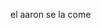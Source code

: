<!DOCTYPE HTML PUBLIC "-//W3C//DTD HTML 4.01//EN"
   "http://www.w3.org/TR/html4/strict.dtd">
<HTML>
   <HEAD>
      <TITLE>el aaron se la come</TITLE>
   </HEAD>
   <BODY>
      <P>el aaron se la come
   </BODY>
</HTML>
